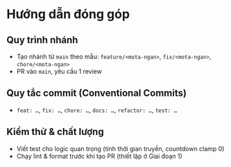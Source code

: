 # Hướng dẫn đóng góp

## Quy trình nhánh
- Tạo nhánh từ `main` theo mẫu: `feature/<mota-ngan>`, `fix/<mota-ngan>`, `chore/<mota-ngan>`
- PR vào `main`, yêu cầu 1 review

## Quy tắc commit (Conventional Commits)
- `feat: …`, `fix: …`, `chore: …`, `docs: …`, `refactor: …`, `test: …`

## Kiểm thử & chất lượng
- Viết test cho logic quan trọng (tính thời gian truyền, countdown clamp 0)
- Chạy lint & format trước khi tạo PR (thiết lập ở Giai đoạn 1)
